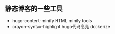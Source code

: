 ## 静态博客的一些工具

* hugo-content-minify
    HTML minify tools
* crayon-syntax-highlight
    hugo代码高亮 dockerize
